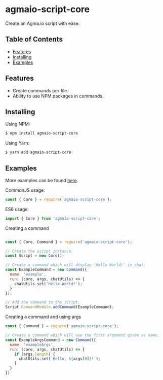 # agmaio-script-core
Create an Agma.io script with ease.

## Table of Contents

  - [Features](#features)
  - [Installing](#installing)
  - [Examples](#examples)

## Features
- Create commands per file.
- Ability to use NPM packages in commands.

## Installing
Using NPM:
```bash
$ npm install agmaio-script-core
```

Using Yarn:
```bash
$ yarn add agmaio-script-core
```

## Examples
More examples can be found [here](/examples).

CommonJS usage:
```js
const { Core } = require('agmaio-script-core');
```

ES6 usage:
```js
import { Core } from 'agmaio-script-core';
```

Creating a command
```js

const { Core, Command } = require('agmaio-script-core');

// Create the script instance.
const Script = new Core();

// Create a command which will display 'Hello World!' in chat.
const ExampleCommand = new Command({
  name: 'example',
  run: (core, args, chatUtils) => {
    chatUtils.set('Hello World!');
  }
});

// Add the command to the script.
Script.CommandModule.addCommand(ExampleCommand);
```

Creating a command and using args
```js
const { Command } = require('agmaio-script-core');

// Create a command which will use the first argument given as name.
const ExampleArgsCommand = new Command({
  name: 'exampleArgs',
  run: (core, args, chatUtils) => {
    if (args.length) {
      chatUtils.set(`Hello, ${args[0]}!`);
    }
  }
})
```